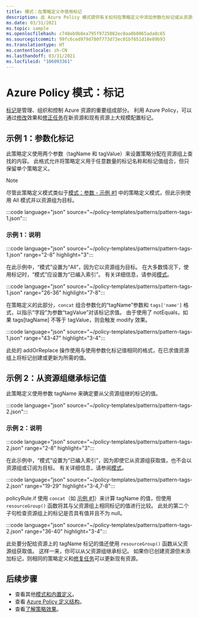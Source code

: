 ```yaml
---
title: 模式：在策略定义中使用标记
description: 此 Azure Policy 模式提供有关如何在策略定义中添加参数化标记或从资源组继承标记的示例。
ms.date: 03/31/2021
ms.topic: sample
ms.openlocfilehash: c748eb9b8ea795f9725082ec0aa0b8065ada8c65
ms.sourcegitcommit: 99fc6ced979d780f773d73ec01bf651d18e89b93
ms.translationtype: HT
ms.contentlocale: zh-CN
ms.lasthandoff: 03/31/2021
ms.locfileid: "106093361"
---
```

# <a name="azure-policy-pattern-tags"></a>Azure Policy 模式：标记

[标记](../../..//azure-resource-manager/management/tag-resources.md)是管理、组织和控制 Azure 资源的重要组成部分。 利用 Azure Policy，可以通过[修改](../concepts/effects.md#modify)效果和[修正任务](../how-to/remediate-resources.md)在新资源和现有资源上大规模配置标记。

## <a name="sample-1-parameterize-tags"></a>示例 1：参数化标记

此策略定义使用两个参数（tagName 和 tagValue）来设置策略分配在资源组上查找的内容。 此格式允许将策略定义用于任意数量的标记名称和标记值组合，但只保留单个策略定义。

> [!NOTE]
> 尽管此策略定义模式类似于[模式：参数 - 示例 #1](./pattern-parameters.md#sample-1-string-parameters) 中的策略定义模式，但此示例使用 All 模式并以资源组为目标。

:::code language="json" source="~/policy-templates/patterns/pattern-tags-1.json":::

### <a name="sample-1-explanation"></a>示例 1：说明

:::code language="json" source="~/policy-templates/patterns/pattern-tags-1.json" range="2-8" highlight="3":::

在此示例中，“模式”设置为“All”，因为它以资源组为目标。 在大多数情况下，使用标记时，“模式”应设置为“已编入索引”。 有关详细信息，请参阅[模式](../concepts/definition-structure.md#resource-manager-modes)。

:::code language="json" source="~/policy-templates/patterns/pattern-tags-1.json" range="26-36" highlight="7-8":::

在策略定义的此部分，`concat` 组合参数化的“tagName”参数和 `tags['name']` 格式，以指示“字段”为参数“tagValue”对该标记求值。
由于使用了 notEquals，如果 tags\[tagName\] 不等于 tagValue，则会触发 modify 效果。

:::code language="json" source="~/policy-templates/patterns/pattern-tags-1.json" range="43-47" highlight="3-4":::

此处的 addOrReplace 操作使用与使用参数化标记值相同的格式，在已求值资源组上将标记创建或更新为所需的值。

## <a name="sample-2-inherit-tag-value-from-resource-group"></a>示例 2：从资源组继承标记值

此策略定义使用参数 tagName 来确定要从父资源组继的标记的值。

:::code language="json" source="~/policy-templates/patterns/pattern-tags-2.json":::

### <a name="sample-2-explanation"></a>示例 2：说明

:::code language="json" source="~/policy-templates/patterns/pattern-tags-2.json" range="2-8" highlight="3":::

在此示例中，“模式”设置为“已编入索引”，因为即使它从资源组获取值，也不会以资源组或订阅为目标。 有关详细信息，请参阅[模式](../concepts/definition-structure.md#resource-manager-modes)。

:::code language="json" source="~/policy-templates/patterns/pattern-tags-2.json" range="19-29" highlight="3-4,7-8":::

policyRule.if 使用 `concat`（如 [示例 #1](#sample-1-parameterize-tags)）来计算 tagName 的值，但使用 `resourceGroup()` 函数将其与父资源组上相同标记的值进行比较。 此处的第二个子句检查资源组上的标记是否具有值并且不为 null。

:::code language="json" source="~/policy-templates/patterns/pattern-tags-2.json" range="36-40" highlight="3-4":::

此处要分配给资源上的 tagName 标记的值还使用 `resourceGroup()` 函数从父资源组获取值。 这样一来，你可以从父资源组继承标记。 如果你已创建资源但未添加标记，则相同的策略定义和[修复任务](../how-to/remediate-resources.md)可以更新现有资源。

## <a name="next-steps"></a>后续步骤

- 查看其他[模式和内置定义](./index.md)。
- 查看 [Azure Policy 定义结构](../concepts/definition-structure.md)。
- 查看[了解策略效果](../concepts/effects.md)。